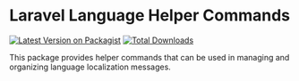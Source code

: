 # Laravel Language Helper Commands

[![Latest Version on Packagist](https://img.shields.io/packagist/v/apih/laravel-lang-helper.svg?style=flat-square)](https://packagist.org/packages/apih/laravel-lang-helper)
[![Total Downloads](https://img.shields.io/packagist/dt/apih/laravel-lang-helper.svg?style=flat-square)](https://packagist.org/packages/apih/laravel-lang-helper)

This package provides helper commands that can be used in managing and organizing language localization messages.
